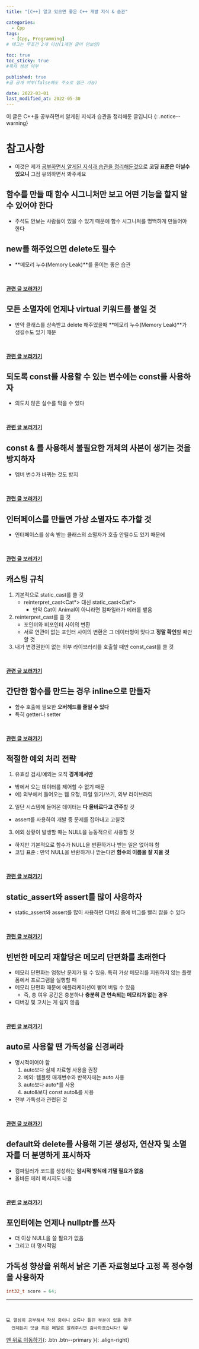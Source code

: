 ```yaml
---
title: "[C++] 알고 있으면 좋은 C++ 개발 지식 & 습관" 

categories:
  - Cpp
tags:
  - [Cpp, Programming]
# 태그는 무조건 2개 이상(1개면 글이 안보임)

toc: true
toc_sticky: true
#목차 생성 여부

published: true
#글 공개 여부(false해도 주소로 접근 가능)

date: 2022-03-01
last_modified_at: 2022-05-30
---
```


이 글은 C++을 공부하면서 알게된 지식과 습관을 정리해둔 글입니다
{: .notice--warning}

# 참고사항
- 이것은 제가 <u>공부하면서 알게된 지식과 습관을 정리해둔것</u>으로 **코딩 표준은 아닐수 있으니** 그점 유의하면서 봐주세요

## 함수를 만들 때 함수 시그니처만 보고 어떤 기능을 할지 알수 있어야 한다
- 주석도 안보는 사람들이 있을 수 있기 때문에 함수 시그니처를 명백하게 만들어야 한다

## new를 해주었으면 delete도 필수
- **메모리 누수(Memory Leak)**를 줄이는 좋은 습관
<br>

[**관련 글 보러가기**](https://reoul.github.io/cpp/cpp-10/)

## 모든 소멸자에 언제나 virtual 키워드를 붙일 것
- 만약 클래스를 상속받고 delete 해주었을때 **메모리 누수(Memory Leak)**가 생길수도 있기 때문
<br>

[**관련 글 보러가기**](https://reoul.github.io/cpp/cpp-11/)

## 되도록 const를 사용할 수 있는 변수에는 const를 사용하자
- 의도치 않은 실수를 막을 수 있다
<br>

[**관련 글 보러가기**](https://reoul.github.io/cpp/cpp-12/)

## const & 를 사용해서 불필요한 개체의 사본이 생기는 것을 방지하자
- 멤버 변수가 바뀌는 것도 방지
<br>

[**관련 글 보러가기**](https://reoul.github.io/cpp/cpp-12/)

## 인터페이스를 만들면 가상 소멸자도 추가할 것
- 인터페이스를 상속 받는 클래스의 소멸자가 호출 안될수도 있기 때문에
<br>

[**관련 글 보러가기**](https://reoul.github.io/cpp/cpp-20/)

## 캐스팅 규칙
1. 기본적으로 static_cast를 쓸 것
   - reinterpret_cast<Cat*> 대신 static_cast<Cat*>
     - 만약 Cat이 Animal이 아니라면 컴파일러가 에러를 뱉음
2. reinterpret_cast를 쓸 것
   - 포인터와 비포인터 사이의 변환
   - 서로 연관이 없는 포인터 사이의 변환은 그 데이터형이 맞다고 **정말 확인**할 때만 할 것
3. 내가 변경권한이 없는 외부 라이브러리를 호출할 때만 const_cast를 쓸 것
<br>

[**관련 글 보러가기**](https://reoul.github.io/cpp/cpp-22/)

## 간단한 함수를 만드는 경우 inline으로 만들자
- 함수 호출에 필요한 **오버헤드를 줄일 수 있다**
- 특히 getter나 setter
<br>

[**관련 글 보러가기**](https://reoul.github.io/cpp/cpp-23/)

## 적절한 예외 처리 전략
1. 유효성 검사/예외는 오직 **경계에서만**
  - 밖에서 오는 데이터를 제어할 수 없기 때문
  - 예) 외부에서 들어오는 웹 요청, 파일 읽기/쓰기, 외부 라이브러리
2. 일단 시스템에 들어온 데이터는 **다 올바르다고 간주**할 것
  - assert를 사용하여 개발 중 문제를 잡아내고 고칠것
3. 예외 상황이 발생할 때는 NULL을 능동적으로 사용할 것
  - 하지만 기본적으로 함수가 NULL을 반환하거나 받는 일은 없어야 함
  - 코딩 표준 : 만약 NULL을 반환하거나 받는다면 **함수의 이름을 잘 지을 것**
<br>

[**관련 글 보러가기**](https://reoul.github.io/cpp/cpp-26/)

## static_assert와 assert를 많이 사용하자
- static_assert와 assert를 많이 사용하면 디버깅 중에 버그를 빨리 잡을 수 있다
<br>

[**관련 글 보러가기**](https://reoul.github.io/cpp/cpp-37/)

## 빈번한 메모리 재할당은 메모리 단편화를 초래한다
- 메모리 단편화는 엄청난 문제가 될 수 있음. 특히 가상 메모리를 지원하지 않는 플랫폼에서 프로그램을 실행할 때
- 메모리 단편화 때문에 애플리케이션이 뻗어 버릴 수 있음
  - 즉, 총 여유 공간은 충분하나 **충분히 큰 연속되는 메모리가 없는 경우**
- 디버깅 및 고치는 게 쉽지 않음
<br>

[**관련 글 보러가기**](https://reoul.github.io/cpp/cpp-33/)

## auto로 사용할 땐 가독성을 신경써라
- 명시적이어야 함
  1. auto보다 실제 자료형 사용을 권장
  2. 예외: 템플릿 매개변수와 반복자에는 auto 사용
  3. auto보다 auto*를 사용
  4. auto&보다 const auto&를 사용
- 전부 가독성과 관련된 것
<br>

[**관련 글 보러가기**](https://reoul.github.io/cpp/cpp-36/)

## default와 delete를 사용해 기본 생성자, 연산자 및 소멸자를 더 분명하게 표시하자
- 컴파일러가 코드를 생성하는 **암시적 방식에 기댈 필요가 없음**
- 올바른 에러 메시지도 나옴
<br>

[**관련 글 보러가기**](https://reoul.github.io/cpp/cpp-38/)

## 포인터에는 언제나 nullptr를 쓰자
- 더 이상 NULL을 쓸 필요가 없음
- 그리고 더 명시적임

## 가독성 향상을 위해서 낡은 기존 자료형보다 고정 폭 정수형을 사용하자
```cpp
int32_t score = 64;
```

***
<br>

    💻 열심히 공부해서 작성 중이니 오류나 틀린 부분이 있을 경우 
      언제든지 댓글 혹은 메일로 알려주시면 감사하겠습니다! 😸

[맨 위로 이동하기](#){: .btn .btn--primary }{: .align-right}